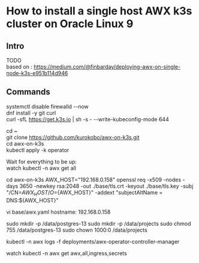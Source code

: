 # How to install a single host AWX k3s cluster on Oracle Linux 9
## Intro
TODO  
based on : https://medium.com/@finbarday/deploying-awx-on-single-node-k3s-e951b114d946
  
## Commands
  
systemctl disable firewalld --now  
dnf install -y git curl  
curl -sfL https://get.k3s.io | sh -s - --write-kubeconfig-mode 644  
  
cd ~  
git clone https://github.com/kurokobo/awx-on-k3s.git  
cd awx-on-k3s  
kubectl apply -k operator  
  
Wait for everything to be up:  
watch kubectl -n awx get all  

cd awx-on-k3s
AWX_HOST="192.168.0.158"
openssl req -x509 -nodes -days 3650 -newkey rsa:2048 -out ./base/tls.crt -keyout ./base/tls.key -subj "/CN=${AWX_HOST}/O=${AWX_HOST}" -addext "subjectAltName = DNS:${AWX_HOST}"

vi base/awx.yaml
hostname: 192.168.0.158

sudo mkdir -p /data/postgres-13
sudo mkdir -p /data/projects
sudo chmod 755 /data/postgres-13
sudo chown 1000:0 /data/projects

kubectl -n awx logs -f deployments/awx-operator-controller-manager

watch kubectl -n awx get awx,all,ingress,secrets


